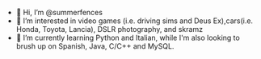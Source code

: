 - 👋 Hi, I’m @summerfences
- 👀 I’m interested in video games (i.e. driving sims and Deus Ex),cars(i.e. Honda, Toyota, Lancia), DSLR photography, and skramz
- 🌱 I’m currently learning Python and Italian, while I'm also looking to brush up on Spanish, Java, C/C++ and MySQL.

<!---
summerfences/summerfences is a ✨ special ✨ repository because its `README.md` (this file) appears on your GitHub profile.
You can click the Preview link to take a look at your changes.
--->

